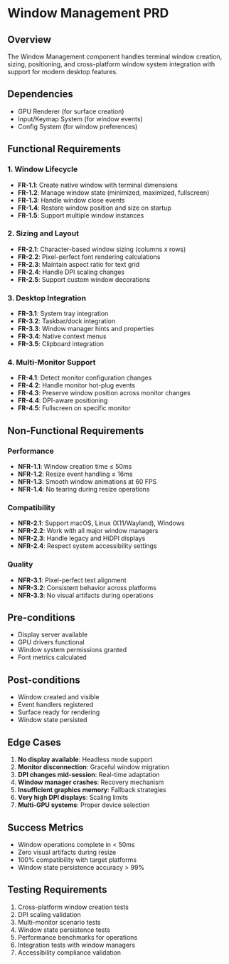 # Window Management PRD

## Overview
The Window Management component handles terminal window creation, sizing, positioning, and cross-platform window system integration with support for modern desktop features.

## Dependencies
- GPU Renderer (for surface creation)
- Input/Keymap System (for window events)
- Config System (for window preferences)

## Functional Requirements

### 1. Window Lifecycle
- **FR-1.1**: Create native window with terminal dimensions
- **FR-1.2**: Manage window state (minimized, maximized, fullscreen)
- **FR-1.3**: Handle window close events
- **FR-1.4**: Restore window position and size on startup
- **FR-1.5**: Support multiple window instances

### 2. Sizing and Layout
- **FR-2.1**: Character-based window sizing (columns x rows)
- **FR-2.2**: Pixel-perfect font rendering calculations
- **FR-2.3**: Maintain aspect ratio for text grid
- **FR-2.4**: Handle DPI scaling changes
- **FR-2.5**: Support custom window decorations

### 3. Desktop Integration
- **FR-3.1**: System tray integration
- **FR-3.2**: Taskbar/dock integration
- **FR-3.3**: Window manager hints and properties
- **FR-3.4**: Native context menus
- **FR-3.5**: Clipboard integration

### 4. Multi-Monitor Support
- **FR-4.1**: Detect monitor configuration changes
- **FR-4.2**: Handle monitor hot-plug events
- **FR-4.3**: Preserve window position across monitor changes
- **FR-4.4**: DPI-aware positioning
- **FR-4.5**: Fullscreen on specific monitor

## Non-Functional Requirements

### Performance
- **NFR-1.1**: Window creation time ≤ 50ms
- **NFR-1.2**: Resize event handling ≤ 16ms
- **NFR-1.3**: Smooth window animations at 60 FPS
- **NFR-1.4**: No tearing during resize operations

### Compatibility
- **NFR-2.1**: Support macOS, Linux (X11/Wayland), Windows
- **NFR-2.2**: Work with all major window managers
- **NFR-2.3**: Handle legacy and HiDPI displays
- **NFR-2.4**: Respect system accessibility settings

### Quality
- **NFR-3.1**: Pixel-perfect text alignment
- **NFR-3.2**: Consistent behavior across platforms
- **NFR-3.3**: No visual artifacts during operations

## Pre-conditions
- Display server available
- GPU drivers functional
- Window system permissions granted
- Font metrics calculated

## Post-conditions
- Window created and visible
- Event handlers registered
- Surface ready for rendering
- Window state persisted

## Edge Cases
1. **No display available**: Headless mode support
2. **Monitor disconnection**: Graceful window migration
3. **DPI changes mid-session**: Real-time adaptation
4. **Window manager crashes**: Recovery mechanism
5. **Insufficient graphics memory**: Fallback strategies
6. **Very high DPI displays**: Scaling limits
7. **Multi-GPU systems**: Proper device selection

## Success Metrics
- Window operations complete in < 50ms
- Zero visual artifacts during resize
- 100% compatibility with target platforms
- Window state persistence accuracy > 99%

## Testing Requirements
1. Cross-platform window creation tests
2. DPI scaling validation
3. Multi-monitor scenario tests
4. Window state persistence tests
5. Performance benchmarks for operations
6. Integration tests with window managers
7. Accessibility compliance validation